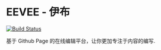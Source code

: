 # EEVEE - 伊布

[![Build Status](https://travis-ci.org/pizn/leafeon.svg?branch=master)](https://travis-ci.org/pizn/leafeon)

基于 Github Page 的在线编辑平台，让你更加专注于内容的编写.


